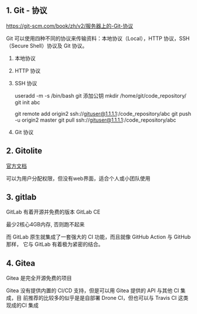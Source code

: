 
## 1. Git - 协议

https://git-scm.com/book/zh/v2/服务器上的-Git-协议

Git 可以使用四种不同的协议来传输资料：本地协议（Local），HTTP 协议，SSH（Secure
Shell）协议及 Git 协议。

1. 本地协议

2. HTTP 协议

3. SSH 协议

    useradd -m -s /bin/bash git
    添加公钥
    mkdir /home/git/code_repository/
    git init abc
    
    git remote add origin2 ssh://gituser@1.1.1.1:/code_repository/abc
    git push  -u origin2 master
    git pull  ssh://gituser@1.1.1.1:/code_repository/abc

4. Git 协议


## 2. Gitolite

[官方文档](https://github.com/sitaramc/gitolite)

可以为用户分配权限，但没有web界面，适合个人或小团队使用


## 3. gitlab

GitLab 有着开源并免费的版本 GitLab CE

最少2核心4GB内存, 否则跑不起来

而 GitLab 原生就集成了一套强大的 CI 功能，而且就像 GitHub Action 与 GitHub 那样，
它与 GitLab 有着极为紧密的结合。



## 4. Gitea

Gitea 是完全开源免费的项目

Gitea 没有提供内置的 CI/CD 支持，但是可以用 Gitea 提供的 API 与其他 CI 集成，目
前推荐的比较多的似乎是是自部署 Drone CI，但也可以与 Travis CI 这类现成的CI 集成
